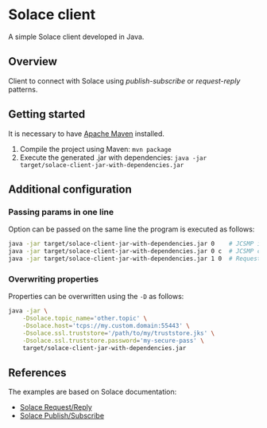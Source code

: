 # Solace client

A simple Solace client developed in Java.

## Overview

Client to connect with Solace using _publish-subscribe_ or _request-reply_ patterns.

## Getting started

It is necessary to have [Apache Maven] installed.

1. Compile the project using Maven: `mvn package`
1. Execute the generated .jar with dependencies: `java -jar target/solace-client-jar-with-dependencies.jar`

## Additional configuration

### Passing params in one line

Option can be passed on the same line the program is executed as follows:

```bash
java -jar target/solace-client-jar-with-dependencies.jar 0    # JCSMP is chosen
java -jar target/solace-client-jar-with-dependencies.jar 0 c  # JCSMP consumer is chosen
java -jar target/solace-client-jar-with-dependencies.jar 1 0  # Request/Reply requestor is chosen
```

### Overwriting properties

Properties can be overwritten using the `-D` as follows:

```bash
java -jar \
    -Dsolace.topic_name='other.topic' \
    -Dsolace.host='tcps://my.custom.domain:55443' \
    -Dsolace.ssl.truststore='/path/to/my/truststore.jks' \
    -Dsolace.ssl.truststore.password='my-secure-pass' \
    target/solace-client-jar-with-dependencies.jar
```

## References

The examples are based on Solace documentation:

- [Solace Request/Reply]
- [Solace Publish/Subscribe]

[Apache Maven]: https://maven.apache.org/
[Solace Request/Reply]: https://solace.com/samples/solace-samples-java/request-reply/
[Solace Publish/Subscribe]: https://solace.com/samples/solace-samples-java/publish-subscribe/